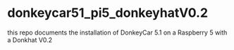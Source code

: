 # donkeycar51_pi5_donkeyhatV0.2
this repo documents the installation of DonkeyCar 5.1 on a Raspberry 5 with a Donkhat V0.2 

